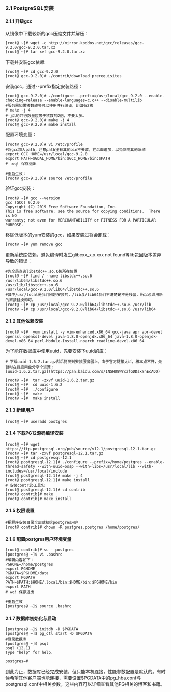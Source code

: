 ### 2.1 PostgreSQL安装
#### 2.1.1 升级gcc
从镜像中下载较新的gcc压缩文件并解压：
```
[root@ ~]# wget -c http://mirror.koddos.net/gcc/releases/gcc-9.2.0/gcc-9.2.0.tar.xz
[root@ ~]# tar xvf gcc-9.2.0.tar.xz
```
下载并安装gcc依赖:
```
[root@ ~]# cd gcc-9.2.0
[root@ gcc-9.2.0]# ./contrib/download_prerequisites
```
安装gcc，通过--prefix指定安装路径：
```
[root@ gcc-9.2.0]# ./configure --prefix=/usr/local/gcc-9.2.0 --enable-checking=release --enable-languages=c,c++ --disable-multilib 
#服务器如果核数较多可以使用并行编译，比如有2核 
# make -j 4
#-j后的并行数量应等于核数的2倍，不要太多。
[root@ gcc-9.2.0]# make -j 4
[root@ gcc-9.2.0]# make install
```
配置环境变量：
```
[root@ gcc-9.2.0]# vi /etc/profile
#将gcc加入path，注意path里有其他bin不要改，在后面追加，以免影响其他系统
export GCC_HOME=/usr/local/gcc-9.2.0
export PATH=$GDAL_HOME/bin:$GCC_HOME/bin:$PATH
# :wq! 保存退出

#重启生效：
[root@ gcc-9.2.0]# source /etc/profile
```
验证gcc安装：
```
[root@ ~]# gcc --version
gcc (GCC) 9.2.0
Copyright (C) 2019 Free Software Foundation, Inc.
This is free software; see the source for copying conditions.  There is NO
warranty; not even for MERCHANTABILITY or FITNESS FOR A PARTICULAR PURPOSE.
```
移除低版本的yum安装的gcc，如果安装过将会卸载：
```
[root@ ~]# yum remove gcc
```
更新系统库依赖，避免编译时发生glibcxx_x.x.xxx not found等lib包因版本差异导致的错误：
```
#先全局查询libstdc++.so.6包所在位置
[root@ ~]# find / -name libstdc++.so.6
/usr/lib64/libstdc++.so.6
/usr/lib/libstdc++.so.6
/usr/local/gcc-9.2.0/lib64/libstdc++.so.6
#其中/usr/local是我们刚刚安装的，/lib与/lib64我们不清楚是不是残留，所以必须用新的直接替换即可。
[root@ ~]# cp /usr/local/gcc-9.2.0/lib64/libstdc++.so.6 /usr/lib
[root@ ~]# cp /usr/local/gcc-9.2.0/lib64/libstdc++.so.6 /usr/lib64
```
#### 2.1.2 其他依赖安装
```
[root@ ~]#  yum install -y vim-enhanced.x86_64 gcc-java apr apr-devel openssl openssl-devel java-1.8.0-openjdk.x86_64 java-1.8.0-openjdk-devel.x86_64 perl-Module-Install.noarch readline-devel.x86_64
```
为了能在数据库中使用uuid，先要安装下uuid的库：
```
# 下载uuid-1.6.2.tar.gz然后拷贝到安装服务器上。由于官方链接太烂，根本点不开，先暂时在百度网盘分享个资源：
[uuid-1.6.2.tar.gz](https://pan.baidu.com/s/1NSHU8WrczfGDDsxYhEcAQQ)

[root@ ~]#  tar -zxvf uuid-1.6.2.tar.gz
[root@ ~]#  cd uuid-1.6.2
[root@ ~]#  ./configure
[root@ ~]#  make
[root@ ~]#  make install
```

#### 2.1.3 新建用户
```
[root@ ~]# useradd postgres
```
#### 2.1.4 下载PG12源码编译安装
```
[root@ ~]# wget https://ftp.postgresql.org/pub/source/v12.1/postgresql-12.1.tar.gz
[root@ ~]# tar -zxvf postgresql-12.1.tar.gz
[root@ ~]# cd postgresql-12.1
[root@ postgresql-12.1]# ./configure --prefix=/home/postgres --enable-thread-safety --with-uuid=ossp --with-libs=/usr/local/lib --with-includes=/usr/local/include
[root@ postgresql-12.1]# make -j 4
[root@ postgresql-12.1]# make install
# 安装contrib工具包
[root@ postgresql-12.1]# cd contrib
[root@ contrib]# make
[root@ contrib]# make install
```
#### 2.1.5 权限设置
```
#把程序安装目录全部赋权给postgres用户
[root@ contrib]# chown -R postgres.postgres /home/postgres/
```
#### 2.1.6 配置postgres用户环境变量
```
[root@ contrib]# su - postgres
[postgres@ ~]$ vi .bashrc
#编辑内容如下：
PGHOME=/home/postgres
export PGHOME
PGDATA=$PGHOME/data
export PGDATA
PATH=$PATH:$HOME/.local/bin:$HOME/bin:$PGHOME/bin
export PATH
# wq! 保存退出

#重启生效
[postgres@ ~]$ source .bashrc
```

#### 2.1.7 数据库初始化与启动
```
[postgres@ ~]$ initdb -D $PGDATA
[postgres@ ~]$ pg_ctl start -D $PGDATA
#登录数据库
[postgres@ ~]$ psql
psql (12.1)
Type "help" for help.

postgres=# 

```
到此为止，数据库已经完成安装，但只能本机连接，性能参数配置是默认的。有时候希望其他客户端也能连接，需要设置$PGDATA中的pg_hba.conf与postgresql.conf中相关参数，这些内容可以详细查看其他PG相关的博客和书籍。